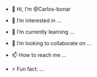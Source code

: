 - 👋 Hi, I’m @Carlos-bonar
- 👀 I’m interested in ...
- 🌱 I’m currently learning ...
- 💞️ I’m looking to collaborate on ...
- 📫 How to reach me ...

- ⚡ Fun fact: ...

<!---
Carlos-bonar/Carlos-bonar is a ✨ special ✨ repository because its `README.md` (this file) appears on your GitHub profile.
You can click the Preview link to take a look at your changes.
--->
